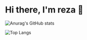 # Hi there, I'm reza 👋

![Anurag's GitHub stats](https://github-readme-stats.vercel.app/api?username=xre22zax&show_icons=true&theme=radical)

![Top Langs](https://github-readme-stats.vercel.app/api/top-langs/?username=xre22zax&layout=compact)



<!--
**xre22zax/xre22zax** is a ✨ _special_ ✨ repository because its `README.md` (this file) appears on your GitHub profile.


##from video
<img align='left' width='47%' src="https://github-readme-stats.vercel.app/api?username=xre22zax&show_icons=true&theme=radical" />g




Here are some ideas to get you started:

- 🔭 I’m currently working on ...
- 🌱 I’m currently learning ...
- 👯 I’m looking to collaborate on ...
- 🤔 I’m looking for help with ...
- 💬 Ask me about ...
- 📫 How to reach me: ...
- 😄 Pronouns: ...
- ⚡ Fun fact: ...
-->
